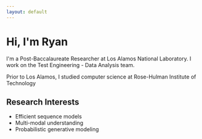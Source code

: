 ```yaml
---
layout: default
---
```


# Hi, I'm Ryan

I'm a Post-Baccalaureate Researcher at Los Alamos National Laboratory. I work on the Test Engineering - Data Analysis team.

Prior to Los Alamos, I studied computer science at Rose-Hulman Institute of Technology

## Research Interests
- Efficient sequence models
- Multi-modal understanding
- Probabilistic generative modeling
